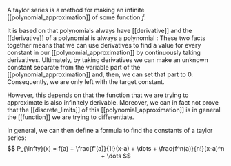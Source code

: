 A taylor series is a method for making an infinite [[polynomial_approximation]] of some function $f$.

It is based on that polynomials always have [[derivative]] and the [[derivative]] of a polynomial is always a polynomial :
These two facts together means that we can use derivatives to find a value for every constant in our [[polynomial_approximation]] by continuously taking derivatives.
Ultimately, by taking derivatives we can make an unknown constant separate from the variable part of the [[polynomial_approximation]] and, then, we can set that part to 0. Consequently, we are only left with the target constant.

However, this depends on that the function that we are trying to approximate is also infinitely derivable. Moreover, we can in fact not prove that the [[discrete_limits]] of this [[polynomial_approximation]] is in general the [[function]] we are trying to differentiate.

In general, we can then define a formula to find the constants of a taylor series:
$$
P_{\infty}(x) = f(a) + \frac{f'(a)}{1!}(x-a) + \dots + \frac{f^n(a)}{n!}(x-a)^n + \dots
$$